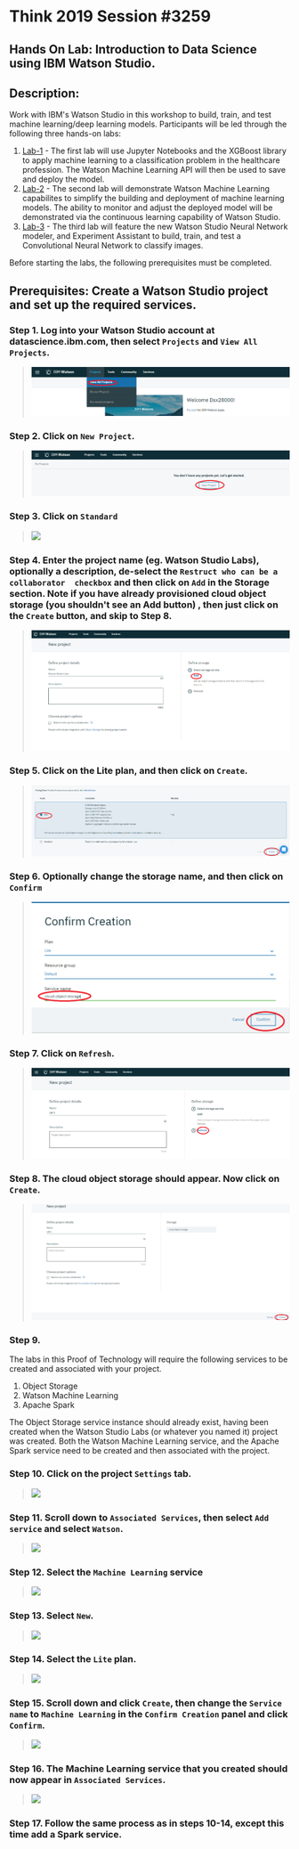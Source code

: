 # Think 2019 Session #3259  
## Hands On Lab: Introduction to Data Science using IBM Watson Studio. 

## Description:

Work with IBM's Watson Studio in this workshop to build, train, and test machine learning/deep learning models. Participants will be led through the following three hands-on labs: 

1. [Lab-1](Lab-1) - The first lab will use Jupyter Notebooks and the XGBoost library to apply machine learning to a classification problem in the healthcare profession. The Watson Machine Learning API will then be used to save and deploy the model. 
1. [Lab-2](Lab-2) - The second lab will demonstrate Watson Machine Learning capabilites to simplify the building and deployment of machine learning models. The ability to monitor and adjust the deployed model will be demonstrated via the continuous learning capability of Watson Studio. 
1. [Lab-3](Lab-3) - The third lab will feature the new Watson Studio Neural Network modeler, and Experiment Assistant to build, train, and test a Convolutional Neural Network to classify images.  

Before starting the labs, the following prerequisites must be completed. 

## Prerequisites: Create a Watson Studio project and set up the required services. 

### Step 1.  Log into your Watson Studio account at datascience.ibm.com, then select `Projects` and `View All Projects`.

> <img src="https://github.com/bleonardb3/ThinkGov/blob/master/Images/Select%20View%20All%20Projects.png"/>

### Step 2.  Click on `New Project`. 
> <img src="https://github.com/bleonardb3/ThinkGov/blob/master/Images/Select%20New%20Project.png"/>

### Step 3. Click on `Standard` 
> <img src="https://github.com/bleonardb3/Think2019/blob/master/images/ProjectType.png"/>

### Step 4. Enter the project name (eg. Watson Studio Labs), optionally a description, de-select the `Restruct who can be a collaborator  checkbox` and then click on `Add` in the Storage section. Note if you have already provisioned cloud object storage (you shouldn't see an Add button) , then just click on the `Create` button, and skip to Step 8. 

> <img src="https://github.com/bleonardb3/ThinkGov/blob/master/Images/New%20Project%20Panel%20-%20Add%20Storage.png"/>

### Step 5. Click on the Lite plan, and then click on `Create`. 

> <img src="https://github.com/bleonardb3/ThinkGov/blob/master/Images/Create%20Object%20Storage.png"/>

### Step 6. Optionally change the storage name, and then click on `Confirm`

> <img src="https://github.com/bleonardb3/ThinkGov/blob/master/Images/Confirm%20Creation.png"/>

### Step 7. Click on `Refresh`. 

> <img src="https://github.com/bleonardb3/ThinkGov/blob/master/Images/Click%20Refresh.png"/>

### Step 8.  The cloud object storage should appear. Now click on `Create`. 

> <img src="https://github.com/bleonardb3/ThinkGov/blob/master/Images/Click%20Project%20Create.png"/>

### Step 9. 

The labs in this Proof of Technology will require the following services to be created and associated with your project. 
1. Object Storage
1. Watson Machine Learning
1. Apache Spark  

The Object Storage service instance should already exist, having been created when the Watson Studio Labs (or whatever you named it) project was created. Both the Watson Machine Learning service, and the Apache Spark service need to be created and then associated with the project.  

### Step 10.  Click on the project `Settings` tab.

> <img src="https://github.com/bleonardb3/ML-POT/blob/master/Lab-1/images/Select%20Settings.png"/>

### Step 11. Scroll down to `Associated Services`, then select `Add service` and select `Watson`.

> <img src="https://github.com/bleonardb3/WatsonStudio/blob/master/images/SelectWatsonService.png"/>

### Step 12. Select the `Machine Learning` service 

> <img src="https://github.com/bleonardb3/WatsonStudio/blob/master/images/SelectMachineLearningService.png"/>

### Step 13. Select `New`.

> <img src="https://github.com/bleonardb3/ML-POT/blob/master/Lab-1/images/Select%20New%20Service.png"/>

### Step 14. Select the `Lite` plan. 

> <img src="https://github.com/bleonardb3/ML-POT/blob/master/Lab-1/images/Select%20Lite%20ML.png"/>

### Step 15. Scroll down and click `Create`, then change the `Service name` to `Machine Learning` in the `Confirm Creation` panel and click `Confirm`.  

> <img src="https://github.com/bleonardb3/WatsonStudio/blob/master/images/ConfirmMachineLearningCreation.png"/>

### Step 16. The Machine Learning service that you created should now appear in `Associated Services`. 

> <img src="https://github.com/bleonardb3/ML-POT/blob/master/Lab-1/images/See%20ML%20in%20Associated%20Services..png"/>

### Step 17. Follow the same process as in steps 10-14, except this time add a Spark service. 
